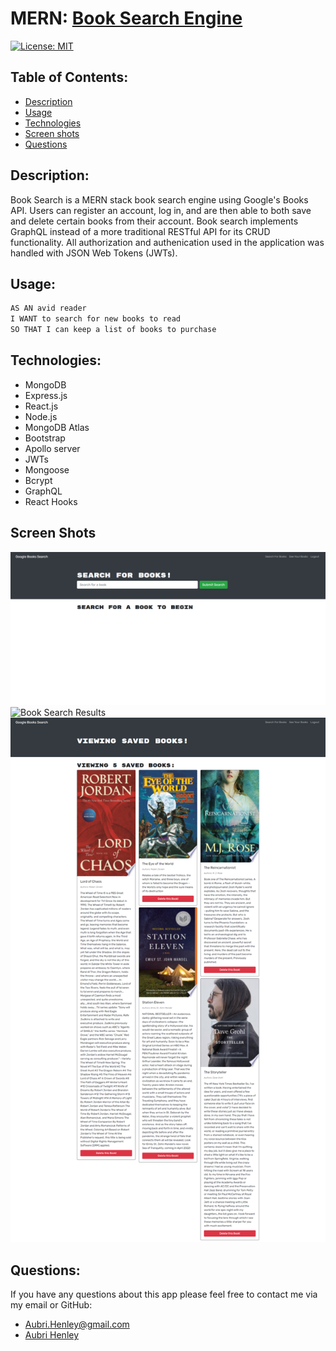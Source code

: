 # MERN: [Book Search Engine](https://mighty-meadow-47270.herokuapp.com/)

[![License: MIT](https://img.shields.io/badge/License-MIT-yellow.svg)](https://opensource.org/licenses/MIT)

## Table of Contents:

- [Description](#description)
- [Usage](#usage)
- [Technologies](#technologies)
- [Screen shots](#screen-shots)
- [Questions](#questions)

## Description:

Book Search is a MERN stack book search engine using Google's Books API. Users can register an account, log in, and are then able to both save and delete certain books from their account. Book search implements GraphQL instead of a more traditional RESTful API for its CRUD functionality. All authorization and authenication used in the application was handled with JSON Web Tokens (JWTs).

## Usage:
```md
AS AN avid reader
I WANT to search for new books to read
SO THAT I can keep a list of books to purchase
```

## Technologies:

- MongoDB
- Express.js
- React.js
- Node.js
- MongoDB Atlas
- Bootstrap
- Apollo server
- JWTs
- Mongoose
- Bcrypt
- GraphQL
- React Hooks

## Screen Shots
![Book Search Engine](https://github.com/aubrihenley/MERN-Book-Search-Engine/blob/master/client/public/booksearch.png)
![Book Search Results](https://github.com/aubrihenley/MERN-Book-Search-Engine/blob/master/client/public/searchResults.png)
![Saved Books](https://github.com/aubrihenley/MERN-Book-Search-Engine/blob/master/client/public/savedBooks.png)

## Questions:

If you have any questions about this app please feel free to contact me via my email or GitHub:

- Aubri.Henley@gmail.com
- [Aubri Henley](https://github.com/aubrihenley)


